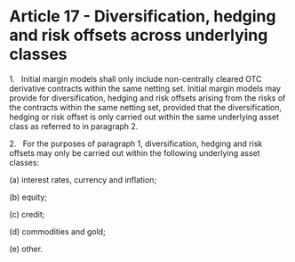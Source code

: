 # Article 17 - Diversification, hedging and risk offsets across underlying classes


1.   Initial margin models shall only include non-centrally cleared OTC derivative contracts within the same netting set. Initial margin models may provide for diversification, hedging and risk offsets arising from the risks of the contracts within the same netting set, provided that the diversification, hedging or risk offset is only carried out within the same underlying asset class as referred to in paragraph 2.

2.   For the purposes of paragraph 1, diversification, hedging and risk offsets may only be carried out within the following underlying asset classes:

(a) interest rates, currency and inflation;

(b) equity;

(c) credit;

(d) commodities and gold;

(e) other.
